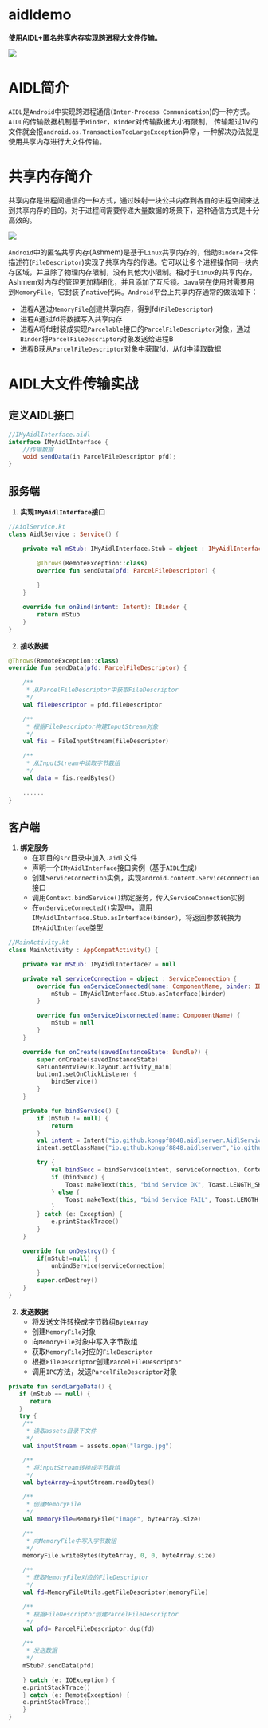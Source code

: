# aidldemo
**使用AIDL+匿名共享内存实现跨进程大文件传输。**

![](https://github.com/kongpf8848/aidldemo/blob/master/images/pipe.png)

# AIDL简介
```AIDL```是```Android```中实现跨进程通信(```Inter-Process Communication```)的一种方式。```AIDL```的传输数据机制基于```Binder```，```Binder```对传输数据大小有限制，
传输超过1M的文件就会报```android.os.TransactionTooLargeException```异常，一种解决办法就是使用共享内存进行大文件传输。

# 共享内存简介
共享内存是进程间通信的一种方式，通过映射一块公共内存到各自的进程空间来达到共享内存的目的。对于进程间需要传递大量数据的场景下，这种通信方式是十分高效的。

![](https://github.com/kongpf8848/aidldemo/blob/master/images/shmem.png)

```Android```中的匿名共享内存(Ashmem)是基于```Linux```共享内存的，借助```Binder```+文件描述符(```FileDescriptor```)实现了共享内存的传递。它可以让多个进程操作同一块内存区域，并且除了物理内存限制，没有其他大小限制。相对于```Linux```的共享内存，Ashmem对内存的管理更加精细化，并且添加了互斥锁。```Java```层在使用时需要用到```MemoryFile```，它封装了```native```代码。```Android```平台上共享内存通常的做法如下：
* 进程A通过```MemoryFile```创建共享内存，得到fd(```FileDescriptor```)
* 进程A通过fd将数据写入共享内存
* 进程A将fd封装成实现```Parcelable```接口的```ParcelFileDescriptor```对象，通过```Binder```将```ParcelFileDescriptor```对象发送给进程B
* 进程B获从```ParcelFileDescriptor```对象中获取fd，从fd中读取数据

# AIDL大文件传输实战

## 定义AIDL接口
```java
//IMyAidlInterface.aidl
interface IMyAidlInterface {
    //传输数据
    void sendData(in ParcelFileDescriptor pfd);
}
```
## 服务端
1. **实现```IMyAidlInterface```接口**
```kotlin
//AidlService.kt
class AidlService : Service() {

    private val mStub: IMyAidlInterface.Stub = object : IMyAidlInterface.Stub() {

        @Throws(RemoteException::class)
        override fun sendData(pfd: ParcelFileDescriptor) {
          
        }
    }

    override fun onBind(intent: Intent): IBinder {
        return mStub
    }
}
``` 
2. **接收数据**
```kotlin
@Throws(RemoteException::class)
override fun sendData(pfd: ParcelFileDescriptor) {

    /**
     * 从ParcelFileDescriptor中获取FileDescriptor
     */
    val fileDescriptor = pfd.fileDescriptor

    /**
     * 根据FileDescriptor构建InputStream对象
     */
    val fis = FileInputStream(fileDescriptor)

    /**
     * 从InputStream中读取字节数组
     */
    val data = fis.readBytes()
    
    ......
}

```

## 客户端
1. **绑定服务**
    * 在项目的```src```目录中加入```.aidl```文件
    * 声明一个```IMyAidlInterface```接口实例（基于```AIDL```生成）
    * 创建```ServiceConnection```实例，实现```android.content.ServiceConnection```接口
    * 调用```Context.bindService()```绑定服务，传入```ServiceConnection```实例
    * 在```onServiceConnected()```实现中，调用```IMyAidlInterface.Stub.asInterface(binder)```，将返回参数转换为```IMyAidlInterface```类型 
```kotlin
//MainActivity.kt
class MainActivity : AppCompatActivity() {

    private var mStub: IMyAidlInterface? = null

    private val serviceConnection = object : ServiceConnection {
        override fun onServiceConnected(name: ComponentName, binder: IBinder) {
            mStub = IMyAidlInterface.Stub.asInterface(binder)
        }

        override fun onServiceDisconnected(name: ComponentName) {
            mStub = null
        }
    }

    override fun onCreate(savedInstanceState: Bundle?) {
        super.onCreate(savedInstanceState)
        setContentView(R.layout.activity_main)
        button1.setOnClickListener {
            bindService()
        }
    }

    private fun bindService() {
        if (mStub != null) {
            return
        }
        val intent = Intent("io.github.kongpf8848.aidlserver.AidlService")
        intent.setClassName("io.github.kongpf8848.aidlserver","io.github.kongpf8848.aidlserver.AidlService")

        try {
            val bindSucc = bindService(intent, serviceConnection, Context.BIND_AUTO_CREATE)
            if (bindSucc) {
                Toast.makeText(this, "bind Service OK", Toast.LENGTH_SHORT).show()
            } else {
                Toast.makeText(this, "bind Service FAIL", Toast.LENGTH_SHORT).show()
            }
        } catch (e: Exception) {
            e.printStackTrace()
        }
    }

    override fun onDestroy() {
        if(mStub!=null) {
            unbindService(serviceConnection)
        }
        super.onDestroy()
    }
}
```  
2. **发送数据**
     * 将发送文件转换成字节数组```ByteArray```
     * 创建```MemoryFile```对象
     * 向```MemoryFile```对象中写入字节数组
     * 获取```MemoryFile```对应的```FileDescriptor```
     * 根据```FileDescriptor```创建```ParcelFileDescriptor```
     * 调用```IPC```方法，发送```ParcelFileDescriptor```对象
```kotlin
private fun sendLargeData() {
   if (mStub == null) {
      return
   }
   try {
	/**
	 * 读取assets目录下文件
	 */
	val inputStream = assets.open("large.jpg")

	/**
	 * 将inputStream转换成字节数组
	 */
	val byteArray=inputStream.readBytes()

	/**
	 * 创建MemoryFile
	 */
	val memoryFile=MemoryFile("image", byteArray.size)

	/**
	 * 向MemoryFile中写入字节数组
	 */
	memoryFile.writeBytes(byteArray, 0, 0, byteArray.size)

	/**
	 * 获取MemoryFile对应的FileDescriptor
	 */
	val fd=MemoryFileUtils.getFileDescriptor(memoryFile)

	/**
	 * 根据FileDescriptor创建ParcelFileDescriptor
	 */
	val pfd= ParcelFileDescriptor.dup(fd)

	/**
	 * 发送数据
	 */
	mStub?.sendData(pfd)

    } catch (e: IOException) {
	e.printStackTrace()
    } catch (e: RemoteException) {
	e.printStackTrace()
    }
}
```  
